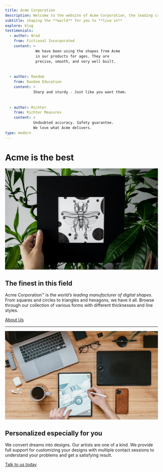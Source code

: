 ```yaml
---
title: Acme Corporation
description: Welcome to the website of Acme Corporation, the leading creator of digital shapes on the planet, providing precise shape creations that are ready to use.
subtitle: shaping the **world** for you to **live in**
explore: blog
testimonials:
  - author: Brad
    from: Fictional Incorporated
    content: >
              We have been using the shapes from Acme 
              in our products for ages. They are 
              precise, smooth, and very well built.


  - author: Random
    from: Random Education
    content: >
             Sharp and sturdy - Just like you want them.


  - author: Richter
    from: Richter Measures
    content: >
             Undoubted accuracy. Safety guarantee.
             We love what Acme delivers.
type: modern
---
```


Acme is the **best**
==================

![about us](about.jpg)

The finest in this field
------------------------

Acme Corporation&trade; is the _world’s leading manufacturer of digital shapes_. From squares and circles to triangles and hexagons, we have it all. Browse through our collection of various forms with different thicknesses and line styles.

[About Us](./about)

* * *

![contact us](contact.jpg)

Personalized especially for you
-------------------------------

We convert dreams into designs. Our artists are one of a kind. We provide full support for customizing your designs with multiple contact sessions to understand your problems and get a satisfying result.

[Talk to us today](./contact)